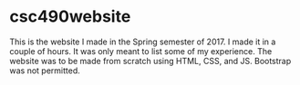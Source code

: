 # csc490website
This is the website I made in the Spring semester of 2017. I made it in a couple of hours. It was only meant to list some of my experience. The website was to be made from scratch using HTML, CSS, and JS. Bootstrap was not permitted.